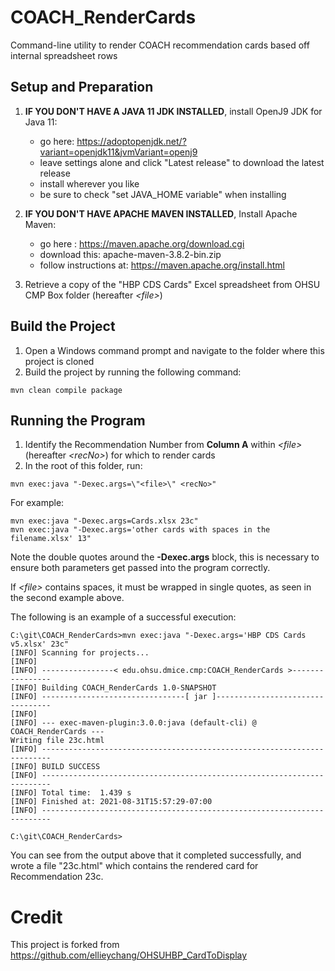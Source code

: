 # COACH_RenderCards
Command-line utility to render COACH recommendation cards based off internal spreadsheet rows

## Setup and Preparation
1. **IF YOU DON'T HAVE A JAVA 11 JDK INSTALLED**, install OpenJ9 JDK for Java 11: 
   
   - go here: https://adoptopenjdk.net/?variant=openjdk11&jvmVariant=openj9
   - leave settings alone and click "Latest release" to download the latest release
   - install wherever you like
   - be sure to check "set JAVA_HOME variable" when installing

1. **IF YOU DON'T HAVE APACHE MAVEN INSTALLED**, Install Apache Maven: 
   
   - go here : https://maven.apache.org/download.cgi
   - download this: apache-maven-3.8.2-bin.zip
   - follow instructions at: https://maven.apache.org/install.html
    
1. Retrieve a copy of the "HBP CDS Cards" Excel spreadsheet from OHSU CMP Box folder (hereafter *&lt;file&gt;*)

## Build the Project

1. Open a Windows command prompt and navigate to the folder where this project is cloned
2. Build the project by running the following command:

```
mvn clean compile package
```

## Running the Program

1. Identify the Recommendation Number from **Column A** within *&lt;file&gt;* (hereafter *&lt;recNo&gt;*) for which to render cards
1. In the root of this folder, run:
   
```
mvn exec:java "-Dexec.args=\"<file>\" <recNo>"
```

For example:
```
mvn exec:java "-Dexec.args=Cards.xlsx 23c"
mvn exec:java "-Dexec.args='other cards with spaces in the filename.xlsx' 13"
```

Note the double quotes around the **-Dexec.args** block, this is necessary to ensure both parameters get passed into the program correctly.

If *&lt;file&gt;* contains spaces, it must be wrapped in single quotes, as seen in the second example above.

The following is an example of a successful execution:

```
C:\git\COACH_RenderCards>mvn exec:java "-Dexec.args='HBP CDS Cards v5.xlsx' 23c"
[INFO] Scanning for projects...
[INFO]
[INFO] ----------------< edu.ohsu.dmice.cmp:COACH_RenderCards >----------------
[INFO] Building COACH_RenderCards 1.0-SNAPSHOT
[INFO] --------------------------------[ jar ]---------------------------------
[INFO]
[INFO] --- exec-maven-plugin:3.0.0:java (default-cli) @ COACH_RenderCards ---
Writing file 23c.html
[INFO] ------------------------------------------------------------------------
[INFO] BUILD SUCCESS
[INFO] ------------------------------------------------------------------------
[INFO] Total time:  1.439 s
[INFO] Finished at: 2021-08-31T15:57:29-07:00
[INFO] ------------------------------------------------------------------------

C:\git\COACH_RenderCards>
```
You can see from the output above that it completed successfully, and wrote a file "23c.html" which contains the 
rendered card for Recommendation 23c.

# Credit
This project is forked from https://github.com/ellieychang/OHSUHBP_CardToDisplay
